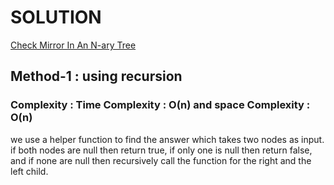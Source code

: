 # SOLUTION

[Check Mirror In An N-ary Tree](https://leetcode.com/problems/symmetric-tree/)

## Method-1 : using recursion

### Complexity : Time Complexity : O(n) and space Complexity : O(n)

we use a helper function to find the answer which takes two nodes as input.
if both nodes are null then return true, if only one is null then return false, and if none are null then recursively call
the function for the right and the left child.
